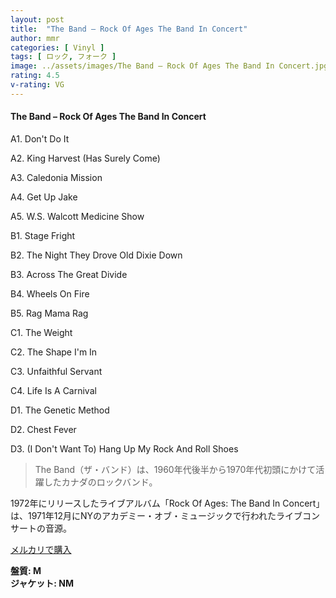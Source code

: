 ```yaml
---
layout: post
title:  "The Band – Rock Of Ages The Band In Concert"
author: mmr
categories: [ Vinyl ]
tags: [ ロック, フォーク ]
image: ../assets/images/The Band – Rock Of Ages The Band In Concert.jpg
rating: 4.5
v-rating: VG
---
```


#### The Band – Rock Of Ages The Band In Concert

A1. Don't Do It

A2. King Harvest (Has Surely Come)

A3. Caledonia Mission

A4. Get Up Jake

A5. W.S. Walcott Medicine Show

B1. Stage Fright

B2. The Night They Drove Old Dixie Down

B3. Across The Great Divide

B4. Wheels On Fire

B5. Rag Mama Rag

C1. The Weight

C2. The Shape I'm In

C3. Unfaithful Servant

C4. Life Is A Carnival

D1. The Genetic Method

D2. Chest Fever

D3. (I Don't Want To) Hang Up My Rock And Roll Shoes

> The Band（ザ・バンド）は、1960年代後半から1970年代初頭にかけて活躍したカナダのロックバンド。

1972年にリリースしたライブアルバム「Rock Of Ages: The Band In Concert」は、1971年12月にNYのアカデミー・オブ・ミュージックで行われたライブコンサートの音源。

[メルカリで購入](https://jp.mercari.com/item/m74070924210)

<div class="mt-4 mb-4 d-flex align-items-center">
<strong class="mr-1">盤質: M</strong>
</div>
<div class="mt-4 mb-4 d-flex align-items-center">
<strong class="mr-1">ジャケット: NM</strong>
</div>
